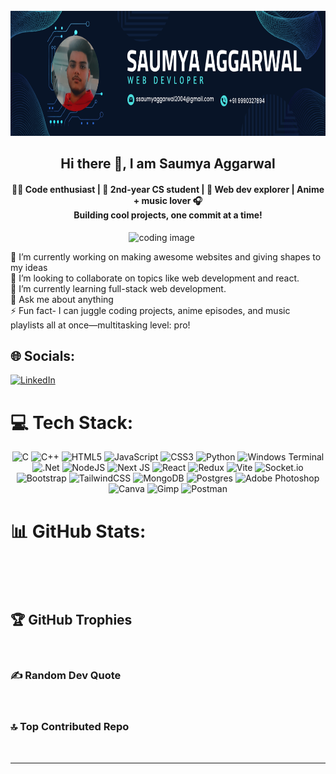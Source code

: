 <br clear="both">

<div align="center">
  <img height="200" src="https://github.com/Saumya-Aggarwal/Saumya-Aggarwal/blob/main/Navy%20Blue%20Geometric%20Technology%20LinkedIn%20Banner.png"  />
</div>


<h2 id="hi-there-" align= "center">Hi there 👋, I am Saumya Aggarwal</h2>
<h4 id="hi-there-" align= "center">👨‍💻 Code enthusiast | 🌱 2nd-year CS student | 🚀 Web dev explorer | Anime + music lover 🎧  <br>Building cool projects, one commit at a time!</h2>

 <p align="center">
  <img src="https://camo.githubusercontent.com/46f764962d012a38e344425d8ac7b2cfb94d7cf21f4fd3a396f70d7bd2ca8f00/68747470733a2f2f6d69726f2e6d656469756d2e636f6d2f6d61782f313336302f312a6e57515f55354e4b45664e6547435466685f322d4d772e676966" alt="coding image" width=400px />
  &nbsp;&nbsp;&nbsp;&nbsp;
  <span><p>🔭 I’m currently working on making awesome websites and giving shapes to my ideas<br>👯 I’m looking to collaborate on topics like web development and react.<br>🌱 I’m currently learning full-stack web development.<br>💬 Ask me about anything<br>⚡ Fun fact- I can juggle coding projects, anime episodes, and music playlists all at once—multitasking level: pro!</p></span>
</p>   
<h2 id="-socials-">🌐 Socials:</h2>
<p><a href="https://www.linkedin.com/in/saumya-aggarwal-0a009a28b/"><img src="https://img.shields.io/badge/LinkedIn-%230077B5.svg?logo=linkedin&amp;logoColor=white" alt="LinkedIn"></a> </p>
<h1 id="-tech-stack-">💻 Tech Stack:</h1>
<div id ="Tech-Stack" align= "center">
<p ><img src="https://img.shields.io/badge/c-%2300599C.svg?style=flat&amp;logo=c&amp;logoColor=white" alt="C"> <img src="https://img.shields.io/badge/c++-%2300599C.svg?style=flat&amp;logo=c%2B%2B&amp;logoColor=white" alt="C++"> <img src="https://img.shields.io/badge/html5-%23E34F26.svg?style=flat&amp;logo=html5&amp;logoColor=white" alt="HTML5"> <img src="https://img.shields.io/badge/javascript-%23323330.svg?style=flat&amp;logo=javascript&amp;logoColor=%23F7DF1E" alt="JavaScript"> <img src="https://img.shields.io/badge/css3-%231572B6.svg?style=flat&amp;logo=css3&amp;logoColor=white" alt="CSS3"> <img src="https://img.shields.io/badge/python-3670A0?style=flat&amp;logo=python&amp;logoColor=ffdd54" alt="Python"> <img src="https://img.shields.io/badge/Windows%20Terminal-%234D4D4D.svg?style=flat&amp;logo=windows-terminal&amp;logoColor=white" alt="Windows Terminal"> <img src="https://img.shields.io/badge/.NET-5C2D91?style=flat&amp;logo=.net&amp;logoColor=white" alt=".Net"> <img src="https://img.shields.io/badge/node.js-6DA55F?style=flat&amp;logo=node.js&amp;logoColor=white" alt="NodeJS"> <img src="https://img.shields.io/badge/Next-black?style=flat&amp;logo=next.js&amp;logoColor=white" alt="Next JS"> <img src="https://img.shields.io/badge/react-%2320232a.svg?style=flat&amp;logo=react&amp;logoColor=%2361DAFB" alt="React"> <img src="https://img.shields.io/badge/redux-%23593d88.svg?style=flat&amp;logo=redux&amp;logoColor=white" alt="Redux"> <img src="https://img.shields.io/badge/vite-%23646CFF.svg?style=flat&amp;logo=vite&amp;logoColor=white" alt="Vite"> <img src="https://img.shields.io/badge/Socket.io-black?style=flat&amp;logo=socket.io&amp;badgeColor=010101" alt="Socket.io"> <img src="https://img.shields.io/badge/bootstrap-%238511FA.svg?style=flat&amp;logo=bootstrap&amp;logoColor=white" alt="Bootstrap"> <img src="https://img.shields.io/badge/tailwindcss-%2338B2AC.svg?style=flat&amp;logo=tailwind-css&amp;logoColor=white" alt="TailwindCSS"> <img src="https://img.shields.io/badge/MongoDB-%234ea94b.svg?style=flat&amp;logo=mongodb&amp;logoColor=white" alt="MongoDB"> <img src="https://img.shields.io/badge/postgres-%23316192.svg?style=flat&amp;logo=postgresql&amp;logoColor=white" alt="Postgres"> <img src="https://img.shields.io/badge/adobe%20photoshop-%2331A8FF.svg?style=flat&amp;logo=adobe%20photoshop&amp;logoColor=white" alt="Adobe Photoshop"> <img src="https://img.shields.io/badge/Canva-%2300C4CC.svg?style=flat&amp;logo=Canva&amp;logoColor=white" alt="Canva"> <img src="https://img.shields.io/badge/Gimp-657D8B?style=flat&amp;logo=gimp&amp;logoColor=FFFFFF" alt="Gimp"> <img src="https://img.shields.io/badge/Postman-FF6C37?style=flat&amp;logo=postman&amp;logoColor=white" alt="Postman"></p></div>
<h1 id="-github-stats-">📊 GitHub Stats:</h1>
<p align= "center"><img src="https://github-readme-stats.vercel.app/api?username=Saumya-Aggarwal&amp;theme=radical&amp;hide_border=false&amp;include_all_commits=true&amp;count_private=true" alt=""><br/>
<img src="https://github-readme-streak-stats.herokuapp.com/?user=Saumya-Aggarwal&amp;theme=radical&amp;hide_border=false" alt=""><br/>
<img src="https://github-readme-stats.vercel.app/api/top-langs/?username=Saumya-Aggarwal&amp;theme=radical&amp;hide_border=false&amp;include_all_commits=true&amp;count_private=true&amp;layout=compact" alt=""></p>
<h2 id="-github-trophies">🏆 GitHub Trophies</h2>
<p align= "center"><img src="https://github-profile-trophy.vercel.app/?username=Saumya-Aggarwal&amp;theme=radical&amp;no-frame=true&amp;no-bg=false&amp;margin-w=4" alt=""></p>
<h3 id="-random-dev-quote">✍️ Random Dev Quote</h3>
<p align= "center"><img src="https://quotes-github-readme.vercel.app/api?type=horizontal&amp;theme=radical" alt=""></p>
<h3 id="-top-contributed-repo">🔝 Top Contributed Repo</h3>
<p align= "center"><img src="https://github-contributor-stats.vercel.app/api?username=Saumya-Aggarwal&amp;limit=5&amp;theme=radical&amp;combine_all_yearly_contributions=true" alt=""></p>
<hr>
<p><a href="https://visitcount.itsvg.in"><img src="https://visitcount.itsvg.in/api?id=Saumya-Aggarwal&amp;icon=8&amp;color=13" alt=""></a></p>
<!-- Proudly created with GPRM ( https://gprm.itsvg.in ) -->
